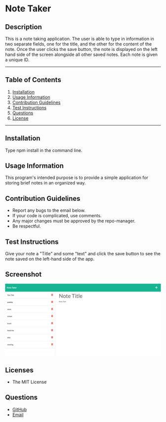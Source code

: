# Note Taker

## Description

This is a note taking application. The user is able to type in information in two separate fields, one for the title, and the other for the content of the note. Once the user clicks the save button, the note is displayed on the left hand side of the screen alongside all other saved notes. Each note is given a unique ID.

-------------------------------

## Table of Contents

1. [Installation](#installation)
2. [Usage Information](#usage)
3. [Contribution Guidelines](#contribution)
4. [Test Instructions](#test)
5. [Questions](#questions)
6. [License](#license)

------------------------------

## Installation <a name="installation"></a>

Type npm install in the command line.

## Usage Information <a name="usage"></a>

This program's intended purpose is to provide a simple application for storing brief notes in an organized way.

## Contribution Guidelines <a name="contribution"></a>

* Report any bugs to the email below.
* If your code is complicated, use comments.
* Any major changes must be approved by the repo-manager.
* Be respectful.

## Test Instructions <a name="test"></a>

Give your note a "Title" and some "text" and click the save button to see the note saved on the left-hand side of the app.

## Screenshot

![Screenshot of note-taker app](./Develop/public/assets/note_taker_screenshot.png)

## Licenses <a name="license"></a>

* The MIT License

## Questions <a name="questions"></a>

* [GitHub](github.com/3roses)<br>
* [Email](mailto:cleslie25@gmail.com)
